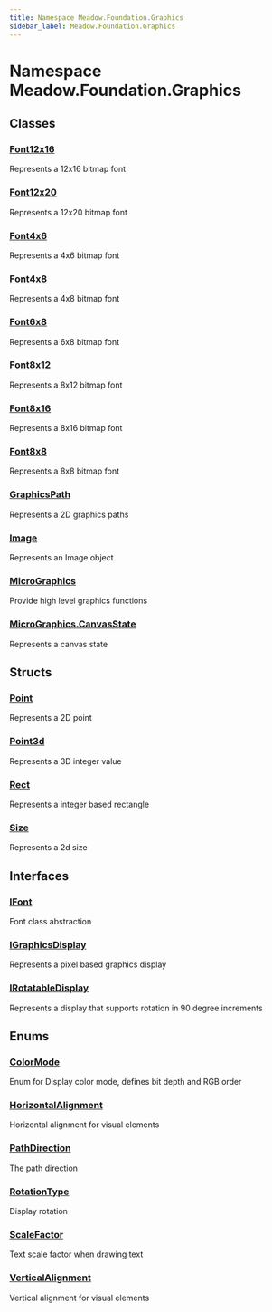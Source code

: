 ```yaml
---
title: Namespace Meadow.Foundation.Graphics
sidebar_label: Meadow.Foundation.Graphics
---
```

# Namespace Meadow.Foundation.Graphics
## Classes
### [Font12x16](../Meadow.Foundation.Graphics/Font12x16)
Represents a 12x16 bitmap font
### [Font12x20](../Meadow.Foundation.Graphics/Font12x20)
Represents a 12x20 bitmap font
### [Font4x6](../Meadow.Foundation.Graphics/Font4x6)
Represents a 4x6 bitmap font
### [Font4x8](../Meadow.Foundation.Graphics/Font4x8)
Represents a 4x8 bitmap font
### [Font6x8](../Meadow.Foundation.Graphics/Font6x8)
Represents a 6x8 bitmap font
### [Font8x12](../Meadow.Foundation.Graphics/Font8x12)
Represents a 8x12 bitmap font
### [Font8x16](../Meadow.Foundation.Graphics/Font8x16)
Represents a 8x16 bitmap font
### [Font8x8](../Meadow.Foundation.Graphics/Font8x8)
Represents a 8x8 bitmap font
### [GraphicsPath](../Meadow.Foundation.Graphics/GraphicsPath)
Represents a 2D graphics paths
### [Image](../Meadow.Foundation.Graphics/Image)
Represents an Image object
### [MicroGraphics](../Meadow.Foundation.Graphics/MicroGraphics)
Provide high level graphics functions
### [MicroGraphics.CanvasState](../Meadow.Foundation.Graphics/MicroGraphics.CanvasState)
Represents a canvas state
## Structs
### [Point](../Meadow.Foundation.Graphics/Point)
Represents a 2D point
### [Point3d](../Meadow.Foundation.Graphics/Point3d)
Represents a 3D integer value
### [Rect](../Meadow.Foundation.Graphics/Rect)
Represents a integer based rectangle
### [Size](../Meadow.Foundation.Graphics/Size)
Represents a 2d size
## Interfaces
### [IFont](../Meadow.Foundation.Graphics/IFont)
Font class abstraction
### [IGraphicsDisplay](../Meadow.Foundation.Graphics/IGraphicsDisplay)
Represents a pixel based graphics display
### [IRotatableDisplay](../Meadow.Foundation.Graphics/IRotatableDisplay)
Represents a display that supports rotation in 90 degree increments
## Enums
### [ColorMode](../Meadow.Foundation.Graphics/ColorMode)
Enum for Display color mode, defines bit depth and RGB order
### [HorizontalAlignment](../Meadow.Foundation.Graphics/HorizontalAlignment)
Horizontal alignment for visual elements
### [PathDirection](../Meadow.Foundation.Graphics/PathDirection)
The path direction
### [RotationType](../Meadow.Foundation.Graphics/RotationType)
Display rotation
### [ScaleFactor](../Meadow.Foundation.Graphics/ScaleFactor)
Text scale factor when drawing text
### [VerticalAlignment](../Meadow.Foundation.Graphics/VerticalAlignment)
Vertical alignment for visual elements
